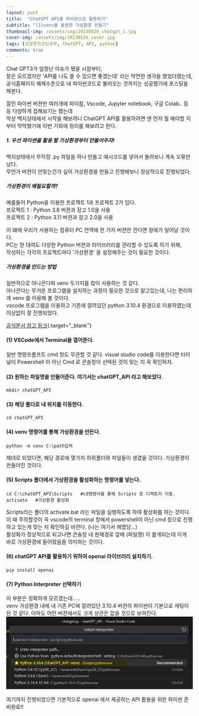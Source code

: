 ```yaml
---
layout: post
title:  "ChatGPT API를 파이썬으로 활용하기"
subtitle: "(1)venv를 활용한 가상환경 만들기"
thumbnail-img: /assets/img/20230526_chatgpt_1.jpg
cover-img: /assets/img/20230526_cover.jpg
tags: [코알못의코딩공부, ChatGPT, API, python]
comments: true
---
```


Chat GPT3가 엄청난 이슈가 됐을 시점부터,<br>
잘은 모르겠지만 'API를 나도 쓸 수 있으면 좋겠는데' 라는 막연한 생각을 했었더랬는데,<br>
공식홈페이지 예제수준으로 내 파이썬코드로 불러오는 것까지는 성공했기에 포스팅을 해본다. <br>

깔린 파이썬 버젼만 여러개에 파이참, Vscode, Jupyter notebook, 구글 Colab.. 등등 다양하게 접해보기는 했는데<br>
막상 백지상태에서 시작을 해보려니 ChatGPT API를 활용하려면 맨 먼저 뭘 해야할 지부터 막막했기에 이번 기회에 정리를 해보려고 한다. 

   
##### 1. 우선 파이썬을 활용 할 가상환경부터 만들어주자! 

백지상태에서 무작정 .py 파일을 하나 만들고 예시코드를 넣어서 돌려보니 계속 오류만 났다. <br>
무언가 버젼이 안맞는건가 싶어 가상환경을 만들고 진행해보니 정상적으로 진행되었다. 

##### 가상환경이 왜필요할까? 
예를들어 Python을 이용한 프로젝트 1과  프로젝트 2가 있다. <br>
프로젝트 1 : Python 3.8 버젼과 장고 1.0을 사용<br>
프로젝트 2 : Python 3.11 버젼과 장고 2.0을 사용 <br>

이 떄에 우리가 사용하는 컴퓨터 PC 전역에 한 가지 버젼만 깐다면 장애가 일어날 것이다. <br>
PC는 한 대여도 다양한 Python 버젼과 라이브러리를 관리할 수 있도록 하기 위해,<br>
작성하는 각각의 프로젝트마다 '가상환경' 을 설정해주는 것이 필요한 것이다. 

##### 가상환경을 만드는 방법 
일반적으로 아나콘다와 venv 두가지를 많이 사용하는 것 같다. <br>
아나콘다는 무거운 프로그램을 설치하는 과정이 필요한 것으로 알고있는데, 나는 편리하게 venv 를 이용해 볼 것이다. <br>
vscode 프로그램을 이용하고 기존에 깔려있던 python 3.10.4 환경으로 이용하였는데 이상없이 잘 진행되었다. 


[공식문서 참고 링크]("https://docs.python.org/ko/3/library/venv.html"){:target="_blank"}

#### (1) VSCode에서 Terminal을 열어준다. 
일반 명령프롬프트 cmd 창도 무관할 것 같다. 
visual studio code를 이용한다면 터미널이 Powershell 이 아닌 Cmd 로 콘솔창이 선택된 것이 맞는 지 꼭 확인하자. 

#### (2) 원하는 파일명을 만들어준다. 여기서는 chatGPT_API 라고 해보았다. 
```
mkdir chatGPT_API
```

#### (3) 해당 폴더로 내 위치를 이동한다. 
```
cd chatGPT_API
```

#### (4) venv 명령어를 통해 가상환경을 만든다. 
```
python -m venv C:\path입력
```

제대로 되었다면, 해당 경로에 몇가지 하위폴더와 파일들이 생겼을 것이다. 
가상환경이 만들어진 것이다. 

#### (5) Scripts 폴더에서 가상환경을 활성화하는 명령어를 넣는다. 
```
cd C:\chatGPT_API\Scripts   #cd명령어를 통해 Scripts 로 디렉토리 이동. 
activate   #가상환경 활성화
```

Scripts라는 폴더의  activate.bat 라는 파일을 실행하도록 하여 활성화를 하는 것이다.
이 때 주의할것이 꼭 vscode의 terminal 창에서 powershell이 아닌 cmd 창으로 진행하고 있는게 맞는 지 확인하길 바란다. (나는 여기서 헤맸당...)<br>
활성화가 정상적으로 되고나면 콘솔창 내 현재경로 앞에 (파일명) 이 붙게되는데
이게 바로 가상환경에 들어왔음을 의미하는 것이다.  

#### (6) chatGPT API를 활용하기 위하여 openai 라이브러리 설치하기. 
```
pip install openai
```

#### (7) Python Interpreter 선택하기
이 부분은 정확하게 모르겠는데..... <br>
venv 가상환경 내에 내 기존 PC에 깔려있던 3.10.4 버젼의 파이썬이 기본으로 세팅이 된 것 같다. 
아마도 어떤 버젼에서도 크게 상관은 없을 것으로 보여진다.  
![캡쳐1](/assets/img/20230526_chatgpt_2.JPG)<br>


여기까지 진행되었으면 기본적으로 openai 에서 제공하는 API 활용을 위한 파이썬 준비완료!! 


